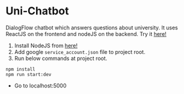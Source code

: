 # Uni-Chatbot
DialogFlow chatbot which answers questions about university.
It uses ReactJS on the frontend and nodeJS on the backend.
Try it [here!](https://uni-chatbot.herokuapp.com/)

1. Install NodeJS from [here!](https://nodejs.org/dist/latest-v10.x/node-v10.20.1-x64.msi)
2. Add google `service_account.json` file to project root.
3. Run below commands at project root.
```
npm install
npm run start:dev
```
- Go to localhost:5000



